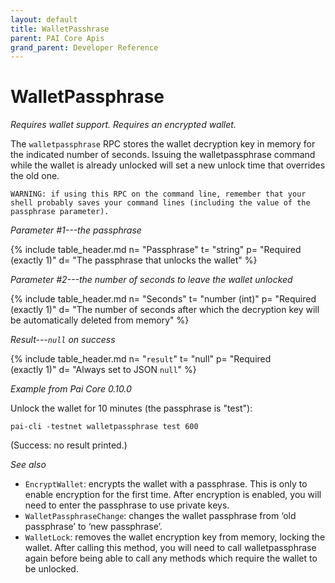 ```yaml
---
layout: default
title: WalletPasshrase
parent: PAI Core Apis
grand_parent: Developer Reference
---
```


WalletPassphrase
=======================

*Requires wallet support. Requires an encrypted wallet.*

The `walletpassphrase` RPC stores the wallet decryption key in memory for the indicated number of seconds. Issuing the walletpassphrase command while the wallet is already unlocked will set a new unlock time that overrides the old one.

`WARNING: if using this RPC on the command line, remember
that your shell probably saves your command lines (including the
value of the passphrase parameter).`

*Parameter #1---the passphrase*

{% include table_header.md
  n= "Passphrase"
  t= "string"
  p= "Required<br>(exactly 1)"
  d= "The passphrase that unlocks the wallet"
%}

*Parameter #2---the number of seconds to leave the wallet unlocked*

{% include table_header.md
  n= "Seconds"
  t= "number (int)"
  p= "Required<br>(exactly 1)"
  d= "The number of seconds after which the decryption key will be automatically deleted from memory"
%}

*Result---`null` on success*

{% include table_header.md
  n= "`result`"
  t= "null"
  p= "Required<br>(exactly 1)"
  d= "Always set to JSON `null`"
%}

*Example from Pai Core 0.10.0*

Unlock the wallet for 10 minutes (the passphrase is "test"):

```
pai-cli -testnet walletpassphrase test 600
```

(Success: no result printed.)

*See also*

* `EncryptWallet`: encrypts the wallet with a passphrase. This is only to enable encryption for the first time. After encryption is enabled, you will need to enter the passphrase to use private keys.
* `WalletPassphraseChange`: changes the wallet passphrase from ‘old passphrase’ to ‘new passphrase’.
* `WalletLock`: removes the wallet encryption key from memory, locking the wallet. After calling this method, you will need to call walletpassphrase again before being able to call any methods which require the wallet to be unlocked.
